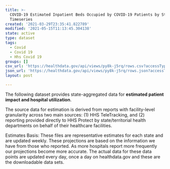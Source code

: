 ```yaml
---
title: >-
  COVID-19 Estimated Inpatient Beds Occupied by COVID-19 Patients by State
  Timeseries
created: '2021-03-29T23:35:41.822789'
modified: '2021-05-15T11:13:45.304138'
state: active
type: dataset
tags:
  - Covid
  - Covid 19
  - Hhs Covid 19
groups: []
csv_url: 'https://healthdata.gov/api/views/py8k-j5rq/rows.csv?accessType=DOWNLOAD'
json_url: 'https://healthdata.gov/api/views/py8k-j5rq/rows.json?accessType=DOWNLOAD'
layout: post

---
```

<p>The following dataset provides state-aggregated data for <b>estimated patient impact and hospital utilization</b>.</p>
<p>The source data for estimation is derived from reports with facility-level granularity across two main sources: (1) HHS TeleTracking, and (2) reporting provided directly to HHS Protect by state/territorial health departments on behalf of their healthcare facilities.</p>
<p>Estimates Basis: These files are representative estimates for each state and are updated weekly. These projections are based on the information we have from those who reported. As more hospitals report more frequently our projections become more accurate. The actual data for these data points are updated every day, once a day on healthdata.gov and these are the downloadable data sets.</p>

